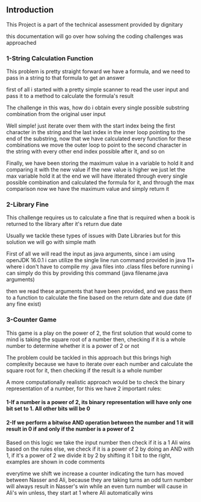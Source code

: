<h2>Introduction</h2>

<p>This Project is a part of the technical assessment provided by dignitary</p>
<p>this documentation will go over how solving the coding challenges was approached</p>


<h3>1-String Calculation Function</h3>
<p>This problem is pretty straight forward we have a formula,
and we need to pass in a string to that formula to get an answer</p>

<p>first of all i started with a pretty simple scanner to read the user input and pass it to a method to calculate the formula's result</p>

<p>The challenge in this was, how do i obtain every single possible substring combination from the original user input</p>
<p> Well simple! just iterate over them with the start index being the first character in the string
and the last index in the inner loop pointing to the end of the substring, now that we have calculated every function for these combinations we move the outer loop to point to the second character in the string with every other end index possible after it, and so on</p>

<p>Finally, we have been storing the maximum value in a variable to hold it and comparing it with the new value if the new value is higher we just let the max variable hold it at the end we will have itterated through every single possible combination and calculated the formula for it, and through the max comparison now we have the maximum value and simply return it</p>

<h3>2-Library Fine</h3>
<p>This challenge requires us to calculate a fine that is required when a book is returned to the library after it's return due date</p>
<p>Usually we tackle these types of issues with Date Libraries but for this solution we will go with simple math</p>
<p>First of all we will read the input as java arguments, since i am using openJDK 16.0.1 i can utilize the single line run command provided in java 11+ where i don't have to compile my .java files into .class files before running i can simply do this by providing this command (java filename.java arguments) </p>
<p>then we read these arguments that have been provided, and we pass them to a function to calculate the fine based on the return date and due date (if any fine exist)</p>

<h3>3-Counter Game</h3>
<p>This game is a play on the power of 2, the first solution that would come to mind is taking the square root of a number then, 
checking if it is a whole number to determine whether it is a power of 2 or not </p>
<p>The problem could be tackled in this approach but this brings high complexity because we have to iterate over each number and calculate the square root for it, then checking if the result is a whole number</p>
<p>A more computationally realistic approach would be to check the binary representation of a number, for this we have 2 important rules: </p>

<h4>1-If a number is a power of 2, its binary representation will have only one bit set to 1. All other bits will be 0</h4>

<h4>2-If we perform a bitwise AND operation between the number and 1 it will result in 0 if and only if the number is a power of 2</h4>

<p>Based on this logic we take the input number then check if it is a 1 Ali wins based on the rules else, we check if it is a power of 2 by doing an AND with 1, if it's a power of 2 we divide it by 2 by shifting it 1 bit to the right, examples are shown in code comments</p>
<p>everytime we shift we increase a counter indicating the turn has moved between Nasser and Ali, because they are taking turns an odd turn number will always result in Nasser's win while an even turn number will cause in Ali's win unless, they start at 1 where Ali automatically wins</p>